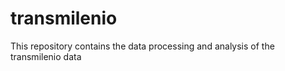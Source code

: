 # transmilenio
This repository contains the data  processing and analysis of the transmilenio data 
